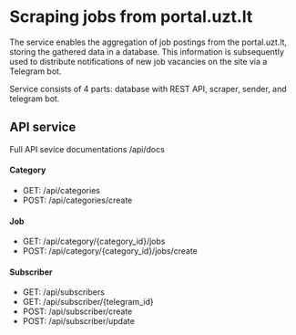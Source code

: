 # Scraping jobs from portal.uzt.lt

The service enables the aggregation of job postings from the portal.uzt.lt, storing the gathered data in a database.
This information is subsequently used to distribute notifications of new job vacancies on the site via a Telegram bot.

Service consists of 4 parts: database with REST API, scraper, sender, and telegram bot.

## API service

Full API sevice documentations /api/docs

#### Category

- GET: /api/categories
- POST: /api/categories/create

#### Job

- GET: /api/category/{category_id}/jobs
- POST: /api/category/{category_id}/jobs/create

#### Subscriber

- GET: /api/subscribers
- GET: /api/subscriber/{telegram_id}
- POST: /api/subscriber/create
- POST: /api/subscriber/update
